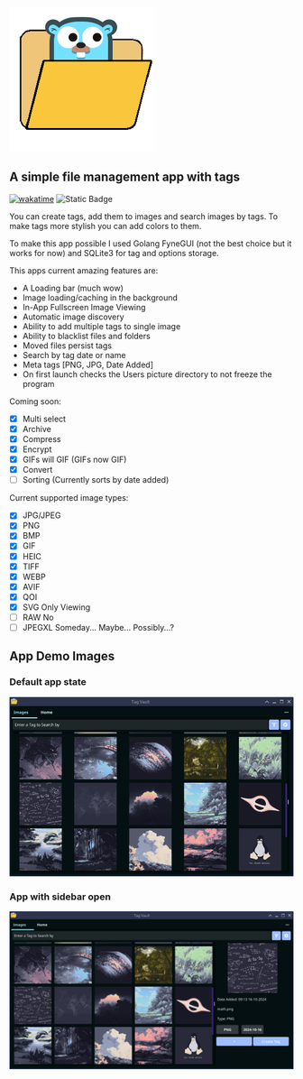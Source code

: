 <!-- # ![App icon: ](./icon.png) Tag Vault -->
<img src="./icon.png" alt="icon" width="256" height="256"/>

## A simple file management app with tags

[![wakatime](https://wakatime.com/badge/user/ee6ea1f8-6dfb-4436-aeb5-8339646633e5/project/4a604a7d-5a64-4fcd-a9bf-e2b84fe10b72.svg)](https://wakatime.com/badge/user/ee6ea1f8-6dfb-4436-aeb5-8339646633e5/project/4a604a7d-5a64-4fcd-a9bf-e2b84fe10b72)
![Static Badge](https://img.shields.io/badge/Krigga-approved-lightgreen?style=flat-square)

You can create tags, add them to images and search images by tags.
To make tags more stylish you can add colors to them.

To make this app possible I used Golang FyneGUI (not the best choice but it works for now) and SQLite3 for tag and options storage.

This apps current amazing features are:

- A Loading bar (much wow)
- Image loading/caching in the background
- In-App Fullscreen Image Viewing
- Automatic image discovery
- Ability to add multiple tags to single image
- Ability to blacklist files and folders
- Moved files persist tags
- Search by tag date or name
- Meta tags [PNG, JPG, Date Added]
- On first launch checks the Users picture directory to not freeze the program

Coming soon:

- [x] Multi select
- [x] Archive
- [x] Compress
- [x] Encrypt
- [x] GIFs will GIF (GIFs now GIF)
- [x] Convert
- [ ] Sorting (Currently sorts by date added)

Current supported image types:

- [x] JPG/JPEG
- [x] PNG
- [x] BMP
- [x] GIF
- [x] HEIC
- [x] TIFF
- [x] WEBP
- [x] AVIF
- [x] QOI
- [x] SVG   Only Viewing
- [ ] RAW   No
- [ ] JPEGXL   Someday... Maybe... Possibly...?

## App Demo Images

### Default app state

![App window demo: ](./demo.png)

### App with sidebar open

![App tag demo: ](./demo-tags.png)
